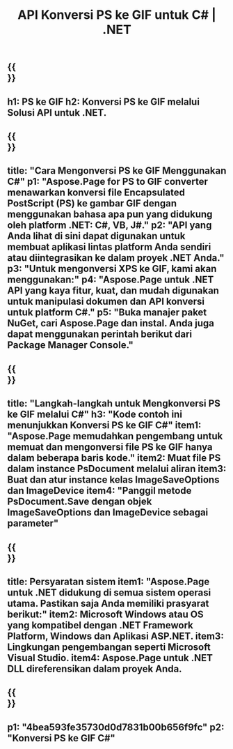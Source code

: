 ﻿---
translation: true
template: /_templates/_conversion-child-net.md
title: API Konversi PS ke GIF untuk C# |  .NET
url: /net/conversion/ps-to-gif/
description: Contoh kode untuk konversi PS ke GIF C#. Gunakan kode contoh API untuk file batch PS ke konversi GIF dalam VB.NET, Asp.NET atau aplikasi berbasis .NET apa pun.
informat: PS
outformat: GIF
otherformats: XPS EPS
---

{{<section banner>}}
---
h1: PS ke GIF
h2: Konversi PS ke GIF melalui Solusi API untuk .NET.
---

{{<section overview>}}
---
title: "Cara Mengonversi PS ke GIF Menggunakan C#"
p1: "Aspose.Page for PS to GIF converter menawarkan konversi file Encapsulated PostScript (PS) ke gambar GIF dengan menggunakan bahasa apa pun yang didukung oleh platform .NET: C#, VB, J#."
p2: "API yang Anda lihat di sini dapat digunakan untuk membuat aplikasi lintas platform Anda sendiri atau diintegrasikan ke dalam proyek .NET Anda."
p3: "Untuk mengonversi XPS ke GIF, kami akan menggunakan:"
p4: "Aspose.Page untuk .NET API yang kaya fitur, kuat, dan mudah digunakan untuk manipulasi dokumen dan API konversi untuk platform C#."
p5: "Buka manajer paket NuGet, cari Aspose.Page dan instal. Anda juga dapat menggunakan perintah berikut dari Package Manager Console."
---

{{<section feature1>}}
---
title: "Langkah-langkah untuk Mengkonversi PS ke GIF melalui C#"
h3: "Kode contoh ini menunjukkan Konversi PS ke GIF C#"
item1: "Aspose.Page memudahkan pengembang untuk memuat dan mengonversi file PS ke GIF hanya dalam beberapa baris kode."
item2: Muat file PS dalam instance PsDocument melalui aliran
item3: Buat dan atur instance kelas ImageSaveOptions dan ImageDevice
item4: "Panggil metode PsDocument.Save dengan objek ImageSaveOptions dan ImageDevice sebagai parameter"
---

{{<section feature2>}}
---
title: Persyaratan sistem
item1: "Aspose.Page untuk .NET didukung di semua sistem operasi utama. Pastikan saja Anda memiliki prasyarat berikut:"
item2: Microsoft Windows atau OS yang kompatibel dengan .NET Framework Platform, Windows dan Aplikasi ASP.NET.
item3: Lingkungan pengembangan seperti Microsoft Visual Studio.
item4: Aspose.Page untuk .NET DLL direferensikan dalam proyek Anda.
---

{{<section gist>}}
---
p1: "4bea593fe35730d0d7831b00b656f9fc"
p2: "Konversi PS ke GIF C#"
---
